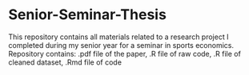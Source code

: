 # Senior-Seminar-Thesis
This repository contains all materials related to a research project I completed during my senior year for a seminar in sports economics. Repository contains: .pdf file of the paper, .R file of raw code, .R file of cleaned dataset, .Rmd file of code
